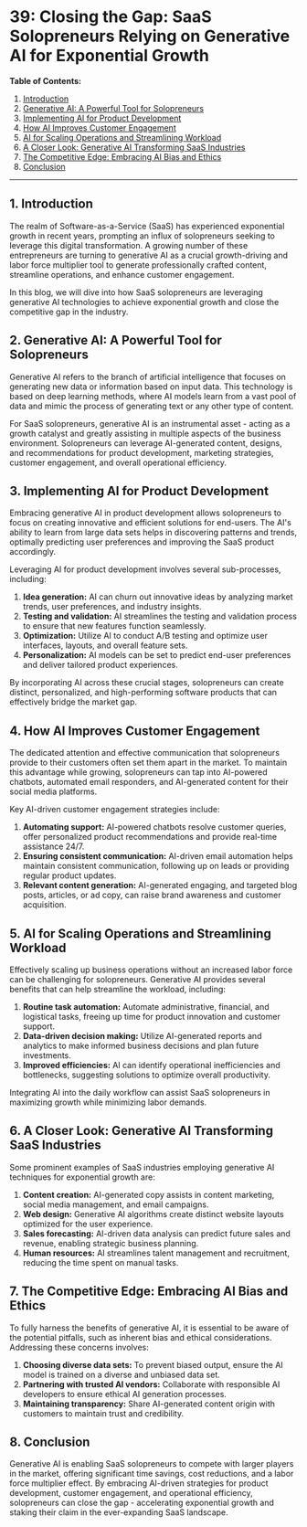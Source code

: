 # 39: Closing the Gap: SaaS Solopreneurs Relying on Generative AI for Exponential Growth

**Table of Contents:**

1. [Introduction](#1-introduction)
2. [Generative AI: A Powerful Tool for Solopreneurs](#2-generative-ai-a-powerful-tool-for-solopreneurs)
3. [Implementing AI for Product Development](#3-implementing-ai-for-product-development)
4. [How AI Improves Customer Engagement](#4-how-ai-improves-customer-engagement)
5. [AI for Scaling Operations and Streamlining Workload](#5-ai-for-scaling-operations-and-streamlining-workload)
6. [A Closer Look: Generative AI Transforming SaaS Industries](#6-a-closer-look-generative-ai-transforming-saas-industries)
7. [The Competitive Edge: Embracing AI Bias and Ethics](#7-the-competitive-edge-embracing-ai-bias-and-ethics)
8. [Conclusion](#8-conclusion)

---

## 1. Introduction

The realm of Software-as-a-Service (SaaS) has experienced exponential growth in recent years, prompting an influx of solopreneurs seeking to leverage this digital transformation. A growing number of these entrepreneurs are turning to generative AI as a crucial growth-driving and labor force multiplier tool to generate professionally crafted content, streamline operations, and enhance customer engagement.

In this blog, we will dive into how SaaS solopreneurs are leveraging generative AI technologies to achieve exponential growth and close the competitive gap in the industry.

## 2. Generative AI: A Powerful Tool for Solopreneurs

Generative AI refers to the branch of artificial intelligence that focuses on generating new data or information based on input data. This technology is based on deep learning methods, where AI models learn from a vast pool of data and mimic the process of generating text or any other type of content.

For SaaS solopreneurs, generative AI is an instrumental asset - acting as a growth catalyst and greatly assisting in multiple aspects of the business environment. Solopreneurs can leverage AI-generated content, designs, and recommendations for product development, marketing strategies, customer engagement, and overall operational efficiency.

## 3. Implementing AI for Product Development

Embracing generative AI in product development allows solopreneurs to focus on creating innovative and efficient solutions for end-users. The AI's ability to learn from large data sets helps in discovering patterns and trends, optimally predicting user preferences and improving the SaaS product accordingly.

Leveraging AI for product development involves several sub-processes, including:

1. **Idea generation:** AI can churn out innovative ideas by analyzing market trends, user preferences, and industry insights.
2. **Testing and validation:** AI streamlines the testing and validation process to ensure that new features function seamlessly.
3. **Optimization:** Utilize AI to conduct A/B testing and optimize user interfaces, layouts, and overall feature sets.
4. **Personalization:** AI models can be set to predict end-user preferences and deliver tailored product experiences.

By incorporating AI across these crucial stages, solopreneurs can create distinct, personalized, and high-performing software products that can effectively bridge the market gap.

## 4. How AI Improves Customer Engagement

The dedicated attention and effective communication that solopreneurs provide to their customers often set them apart in the market. To maintain this advantage while growing, solopreneurs can tap into AI-powered chatbots, automated email responders, and AI-generated content for their social media platforms.

Key AI-driven customer engagement strategies include:

1. **Automating support:** AI-powered chatbots resolve customer queries, offer personalized product recommendations and provide real-time assistance 24/7.
2. **Ensuring consistent communication:** AI-driven email automation helps maintain consistent communication, following up on leads or providing regular product updates.
3. **Relevant content generation:** AI-generated engaging, and targeted blog posts, articles, or ad copy, can raise brand awareness and customer acquisition.

## 5. AI for Scaling Operations and Streamlining Workload

Effectively scaling up business operations without an increased labor force can be challenging for solopreneurs. Generative AI provides several benefits that can help streamline the workload, including:

1. **Routine task automation:** Automate administrative, financial, and logistical tasks, freeing up time for product innovation and customer support.
2. **Data-driven decision making:** Utilize AI-generated reports and analytics to make informed business decisions and plan future investments.
3. **Improved efficiencies:** AI can identify operational inefficiencies and bottlenecks, suggesting solutions to optimize overall productivity.

Integrating AI into the daily workflow can assist SaaS solopreneurs in maximizing growth while minimizing labor demands.

## 6. A Closer Look: Generative AI Transforming SaaS Industries

Some prominent examples of SaaS industries employing generative AI techniques for exponential growth are:

1. **Content creation:** AI-generated copy assists in content marketing, social media management, and email campaigns.
2. **Web design:** Generative AI algorithms create distinct website layouts optimized for the user experience.
3. **Sales forecasting:** AI-driven data analysis can predict future sales and revenue, enabling strategic business planning.
4. **Human resources:** AI streamlines talent management and recruitment, reducing the time spent on manual tasks.

## 7. The Competitive Edge: Embracing AI Bias and Ethics

To fully harness the benefits of generative AI, it is essential to be aware of the potential pitfalls, such as inherent bias and ethical considerations. Addressing these concerns involves:

1. **Choosing diverse data sets:** To prevent biased output, ensure the AI model is trained on a diverse and unbiased data set.
2. **Partnering with trusted AI vendors:** Collaborate with responsible AI developers to ensure ethical AI generation processes.
3. **Maintaining transparency:** Share AI-generated content origin with customers to maintain trust and credibility.

## 8. Conclusion

Generative AI is enabling SaaS solopreneurs to compete with larger players in the market, offering significant time savings, cost reductions, and a labor force multiplier effect. By embracing AI-driven strategies for product development, customer engagement, and operational efficiency, solopreneurs can close the gap - accelerating exponential growth and staking their claim in the ever-expanding SaaS landscape.